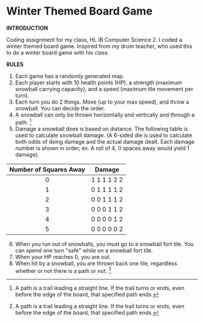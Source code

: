 # Winter Themed Board Game

**INTRODUCTION**

Coding assignment for my class, HL IB Computer Science 2. I coded a winter themed board game. Inspired from my drum teacher, who used this to do a winter board game with his class. 

**RULES**
1. Each game has a randomly generated map. 
2. Each player starts with 10 health points (HP), a strength (maximum snowball carrying capacity), and a speed (maximum tile movement per turn).
3. Each turn you do 2 things. Move (up to your max speed), and throw a snowball. You can decide the order. 
4. A snowball can only be thrown horizontally and vertically and through a path. [^1]
5. Damage a snowball does is based on distance. The following table is used to calculate snowball damage. (A 6-sided die is used to calculate both odds of doing damage and the actual damage dealt. Each damage number is shown in order, ex. A roll of 4, 0 spaces away would yield 1 damage).

|Number of Squares Away|Damage|
|:---:|:---:|
|0|1 1 1 1 2 2|
|1|0 1 1 1 1 2|
|2|0 0 1 1 1 2|
|3|0 0 0 1 1 2|
|4|0 0 0 0 1 2|
|5|0 0 0 0 0 2|
6. When you run out of snowballs, you must go to a snowball fort tile. You can spend one turn "safe" while on a snowball fort tile.
7. When your HP reaches 0, you are out. 
8. When hit by a snowball, you are thrown back one tile, regardless whether or not there is a path or not. [^1]

[^1]: A path is a trail leading a straight line. If the trail turns or ends, even before the edge of the board, that specified path ends. 
